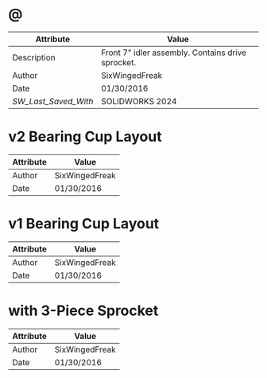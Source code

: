 # @
| Attribute | Value |
| ---  | ---     |
| Description | Front 7&quot; idler assembly. Contains drive sprocket. |
| Author | SixWingedFreak |
| Date | 01/30/2016 |
| _SW_Last_Saved_With_ | SOLIDWORKS 2024 |
# v2 Bearing Cup Layout
| Attribute | Value |
| ---  | ---     |
| Author | SixWingedFreak |
| Date | 01/30/2016 |
# v1 Bearing Cup Layout
| Attribute | Value |
| ---  | ---     |
| Author | SixWingedFreak |
| Date | 01/30/2016 |
# with 3-Piece Sprocket
| Attribute | Value |
| ---  | ---     |
| Author | SixWingedFreak |
| Date | 01/30/2016 |
